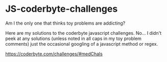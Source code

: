 # JS-coderbyte-challenges

Am I the only one that thinks toy problems are addicting?

Here are my solutions to the coderbyte javascript challenges. No... I didn't peek at any solutions (unless noted in all caps in my toy problem comments) just the occasional googling of a javascript method or regex.

https://coderbyte.com/challenges/#medChals
